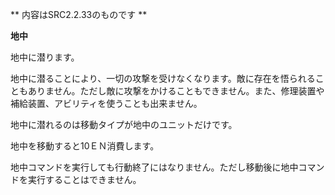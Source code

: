 ** 内容はSRC2.2.33のものです **

**地中**

地中に潜ります。

地中に潜ることにより、一切の攻撃を受けなくなります。敵に存在を悟られることもありません。ただし敵に攻撃をかけることもできません。また、修理装置や補給装置、アビリティを使うことも出来ません。

地中に潜れるのは移動タイプが地中のユニットだけです。

地中を移動すると10ＥＮ消費します。

地中コマンドを実行しても行動終了にはなりません。ただし移動後に地中コマンドを実行することはできません。
